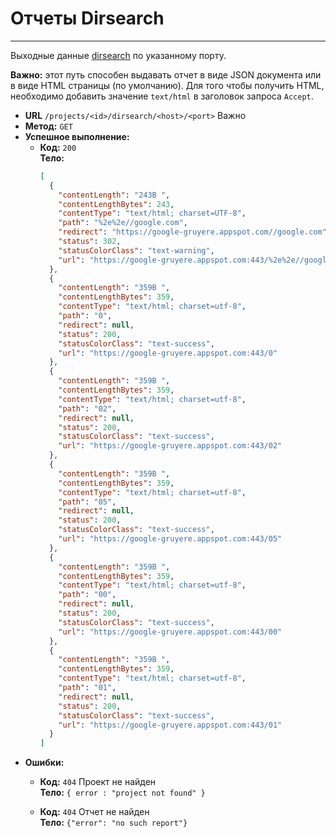 # Отчеты Dirsearch
----

Выходные данные [dirsearch](https://www.kali.org/tools/dirsearch/) по указанному порту.


**Важно:** этот путь способен выдавать отчет в виде JSON документа или в виде HTML страницы (по умолчанию).
Для того чтобы получить HTML, необходимо добавить значение `text/html` в заголовок запроса `Accept`.

* **URL** `/projects/<id>/dirsearch/<host>/<port>`
  Важно
* **Метод:**  `GET`
* **Успешное выполнение:**
  * **Код:** `200` <br />
    **Тело:**  
    ```json
    [
      {
        "contentLength": "243B ",
        "contentLengthBytes": 243,
        "contentType": "text/html; charset=UTF-8",
        "path": "%2e%2e//google.com",
        "redirect": "https://google-gruyere.appspot.com//google.com",
        "status": 302,
        "statusColorClass": "text-warning",
        "url": "https://google-gruyere.appspot.com:443/%2e%2e//google.com"
      },
      {
        "contentLength": "359B ",
        "contentLengthBytes": 359,
        "contentType": "text/html; charset=utf-8",
        "path": "0",
        "redirect": null,
        "status": 200,
        "statusColorClass": "text-success",
        "url": "https://google-gruyere.appspot.com:443/0"
      },
      {
        "contentLength": "359B ",
        "contentLengthBytes": 359,
        "contentType": "text/html; charset=utf-8",
        "path": "02",
        "redirect": null,
        "status": 200,
        "statusColorClass": "text-success",
        "url": "https://google-gruyere.appspot.com:443/02"
      },
      {
        "contentLength": "359B ",
        "contentLengthBytes": 359,
        "contentType": "text/html; charset=utf-8",
        "path": "05",
        "redirect": null,
        "status": 200,
        "statusColorClass": "text-success",
        "url": "https://google-gruyere.appspot.com:443/05"
      },
      {
        "contentLength": "359B ",
        "contentLengthBytes": 359,
        "contentType": "text/html; charset=utf-8",
        "path": "00",
        "redirect": null,
        "status": 200,
        "statusColorClass": "text-success",
        "url": "https://google-gruyere.appspot.com:443/00"
      },
      {
        "contentLength": "359B ",
        "contentLengthBytes": 359,
        "contentType": "text/html; charset=utf-8",
        "path": "01",
        "redirect": null,
        "status": 200,
        "statusColorClass": "text-success",
        "url": "https://google-gruyere.appspot.com:443/01"
      }
    ]
    ```
* **Ошибки:**
  * **Код:** `404` Проект не найден <br>
    **Тело:** `{ error : "project not found" }`
    
  * **Код:** `404` Отчет не найден <br>
    **Тело:** `{"error": "no such report"}`
 